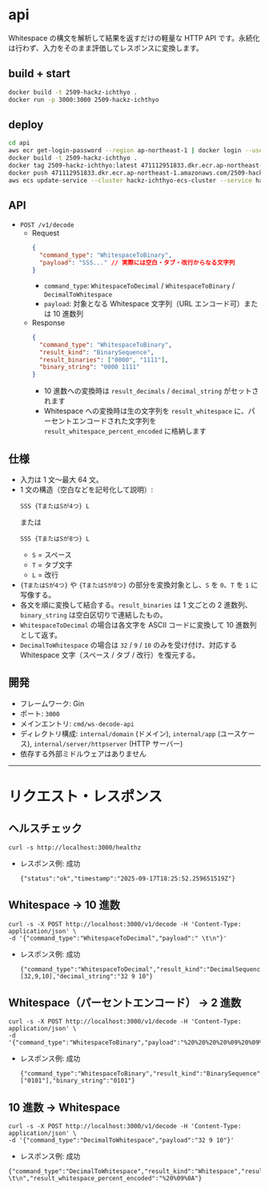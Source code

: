 # api

Whitespace の構文を解析して結果を返すだけの軽量な HTTP API です。永続化は行わず、入力をそのまま評価してレスポンスに変換します。

## build + start

```sh
docker build -t 2509-hackz-ichthyo .
docker run -p 3000:3000 2509-hackz-ichthyo
```

## deploy

```sh
cd api
aws ecr get-login-password --region ap-northeast-1 | docker login --username AWS --password-stdin 471112951833.dkr.ecr.ap-northeast-1.amazonaws.com
docker build -t 2509-hackz-ichthyo .
docker tag 2509-hackz-ichthyo:latest 471112951833.dkr.ecr.ap-northeast-1.amazonaws.com/2509-hackz-ichthyo:latest
docker push 471112951833.dkr.ecr.ap-northeast-1.amazonaws.com/2509-hackz-ichthyo:latest
aws ecs update-service --cluster hackz-ichthyo-ecs-cluster --service hackz-ichthyo-ecs-service --force-new-deployment --region ap-northeast-1
```

## API

- `POST /v1/decode`
  - Request
    ```json
    {
      "command_type": "WhitespaceToBinary",
      "payload": "SSS..." // 実際には空白・タブ・改行からなる文字列
    }
    ```
    - `command_type`: `WhitespaceToDecimal` / `WhitespaceToBinary` / `DecimalToWhitespace`
    - `payload`: 対象となる Whitespace 文字列（URL エンコード可）または 10 進数列
  - Response
    ```json
    {
      "command_type": "WhitespaceToBinary",
      "result_kind": "BinarySequence",
      "result_binaries": ["0000", "1111"],
      "binary_string": "0000 1111"
    }
    ```
    - 10 進数への変換時は `result_decimals` / `decimal_string` がセットされます
    - Whitespace への変換時は生の文字列を `result_whitespace` に、パーセントエンコードされた文字列を `result_whitespace_percent_encoded` に格納します

## 仕様

- 入力は 1 文～最大 64 文。
- 1 文の構造（空白などを記号化して説明）:
  ```
  SSS {TまたはSが4つ} L
  ```
  または
  ```
  SSS {TまたはSが8つ} L
  ```
  - `S` = スペース
  - `T` = タブ文字
  - `L` = 改行
- `{TまたはSが4つ}` や `{TまたはSが8つ}` の部分を変換対象とし、`S` を `0`、`T` を `1` に写像する。
- 各文を順に変換して結合する。`result_binaries` は 1 文ごとの 2 進数列、`binary_string` は空白区切りで連結したもの。
- `WhitespaceToDecimal` の場合は各文字を ASCII コードに変換して 10 進数列として返す。
- `DecimalToWhitespace` の場合は `32` / `9` / `10` のみを受け付け、対応する Whitespace 文字（スペース / タブ / 改行）を復元する。

## 開発

- フレームワーク: Gin
- ポート: `3000`
- メインエントリ: `cmd/ws-decode-api`
- ディレクトリ構成: `internal/domain` (ドメイン), `internal/app` (ユースケース), `internal/server/httpserver` (HTTP サーバー)
- 依存する外部ミドルウェアはありません

---

# リクエスト・レスポンス

## ヘルスチェック

```
curl -s http://localhost:3000/healthz
```

- レスポンス例: 成功
  ```
  {"status":"ok","timestamp":"2025-09-17T18:25:52.259651519Z"}
  ```

## Whitespace → 10 進数

```
curl -s -X POST http://localhost:3000/v1/decode -H 'Content-Type: application/json' \
-d '{"command_type":"WhitespaceToDecimal","payload":" \t\n"}'
```

- レスポンス例: 成功
  ```
  {"command_type":"WhitespaceToDecimal","result_kind":"DecimalSequence","result_decimals":[32,9,10],"decimal_string":"32 9 10"}
  ```

## Whitespace（パーセントエンコード） → 2 進数

```
curl -s -X POST http://localhost:3000/v1/decode -H 'Content-Type: application/json' \
-d '{"command_type":"WhitespaceToBinary","payload":"%20%20%20%20%09%20%09%0A"}'
```

- レスポンス例: 成功
  ```
  {"command_type":"WhitespaceToBinary","result_kind":"BinarySequence","result_binaries":["0101"],"binary_string":"0101"}
  ```

## 10 進数 → Whitespace

```
curl -s -X POST http://localhost:3000/v1/decode -H 'Content-Type: application/json' \
-d '{"command_type":"DecimalToWhitespace","payload":"32 9 10"}'
```

- レスポンス例: 成功

```
{"command_type":"DecimalToWhitespace","result_kind":"Whitespace","result_whitespace":" \t\n","result_whitespace_percent_encoded":"%20%09%0A"}
```
